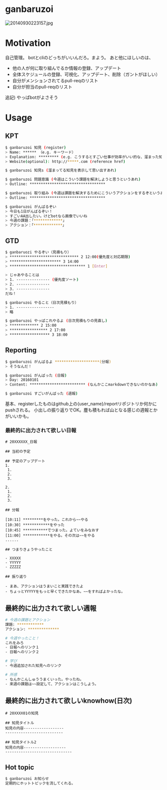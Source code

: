 # ganbaruzoi
![20140930223157.jpg](https://qiita-image-store.s3.amazonaws.com/0/16301/f96b29f6-c05c-969a-49ce-55ad5db5a5a2.jpeg "20140930223157.jpg")

# Motivation
自己管理。
botとcliのどっちがいいんだろ。まよう。
あと他にほしいのは、

- 他の人が何に取り組んでるか情報の登録、アップデート
- 全体スケジュールの登録、可視化、アップデート、削除（ガントがほしい）
- 自分がメンションされてるpull-reqのリスト
- 自分が担当のpull-reqのリスト

追記) やっぱbotがよさそう

# Usage

## KPT

```bash
$ ganbaruzoi 知見 (register)
> Name: ****** （e.g. キーワード）
> Explanation: ********* (e.g. こうするとすごい仕事が効率がいい的な、溜まった知見を書く)
> Website(optional): http://*****.com (reference href)

$ ganbaruzoi 知見s (溜まってる知見を表示して思い出すあれ)
```

```bash
$ ganbaruzoi 問題意識 (今週はこういう課題を解決しようと思うというあれ)
> Outline: **********************************
```


```bash
$ ganbaruzoi 取り組み (今週は課題を解決するためにこういうアクションをするぞというあれ)
> Outline: **********************************
```

```bash
$ ganbaruzoi がんばるぞい
> 今日も1日がんばるぞい！
> すごいAA出したい。けどbotなら画像でいいね
> 今週の課題：「*************」
> アクション：「*************」
```

## GTD

```bash
$ ganbaruozi やるぞい（見積もり）
> ******************************* 2 12:00(優先度と対応期限)
> *********************** 3 14:00
> ********************************** 1 [Enter]

> じゃあやることは
> 1. --------------- (優先度ソート)
> 2. ---------------
> 3. ---------------
だね！

$ ganbaruzoi やること（日次見積もり）
> 1. -----------------
> 略

$ ganbaruzoi やっぱこれやるよ (日次見積もりの見直し)
> ************* 2 15:00
> ***************** 2 17:00
> ****************** 3 18:00
```



## Reporting

```bash
$ ganbaruzoi がんばるよ ********************(分報)
> そうなんだ！

$ ganbaruzoi がんばった (日報)
> Day: 20160101
> Content: ************************* (なんかここmarkdownできないのかなあ)

$ ganbaruzoi すごいがんばった (週報)
```

基本、registerしたものはgithub上の{user_name}/reportリポジトリか何かにpushされる。
小出しの振り返りでOK。塵も積もれば山となる感じの週報とかがいいかも。

### 最終的に出力されて欲しい日報

```
# 20XXXXXX_日報

## 当初の予定

## 予定のアップデート
1.
 1.
 2.
 3.

2.
 1.
 2.
 3.

## 分報

[10:11] *********をやった。これから~~やる
[10:30] ************をやった
[10:45] ***********でつまった。よていをみなおす
[11:00] ************をやる。その次は~~をやる
......

## つまりきょうやったこと

- XXXXX
- YYYYY
- ZZZZZ

## 振り返り

- まあ、アクションはうまいこと実践できたよ
- ちょっとYYYYYをもっと早くできたかなあ。~~をすればよかったな。

```

## 最終的に出力されて欲しい週報

```bash
# 今週の課題とアクション
課題: ************
アクション: **************

# 今週やったこと！
これをみろ
- 日報へのリンク１
- 日報へのリンク２

# 学び
- 今週追加された知見へのリンク

# 所感
- なんかこんしゅううまくいった。やったね。
- 来週の課題は~~設定して、アクションはこうしよう。
```


## 最終的に出力されて欲しいknowhow(日次)
```
# 20XXXX01の知見

## 知見タイトル
知見の内容------------------
--------------------------

## 知見タイトル2
知見の内容-------------------
------------------------------
```

## Hot topic

```bash
$ ganbaruzoi お知らせ
定期的にホットトピックを流してくれる。
```
